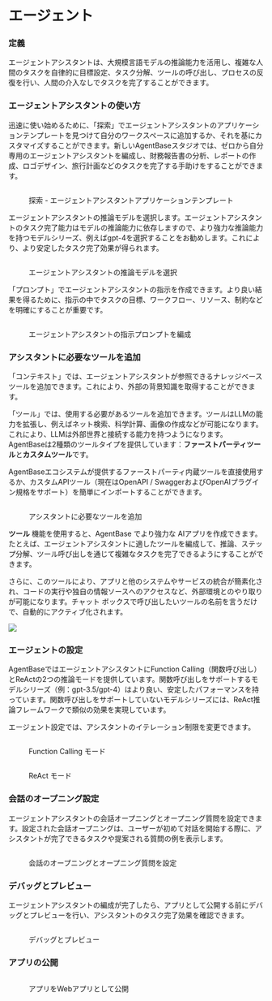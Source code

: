 # エージェント

### 定義

エージェントアシスタントは、大規模言語モデルの推論能力を活用し、複雑な人間のタスクを自律的に目標設定、タスク分解、ツールの呼び出し、プロセスの反復を行い、人間の介入なしでタスクを完了することができます。

### エージェントアシスタントの使い方

迅速に使い始めるために、「探索」でエージェントアシスタントのアプリケーションテンプレートを見つけて自分のワークスペースに追加するか、それを基にカスタマイズすることができます。新しいAgentBaseスタジオでは、ゼロから自分専用のエージェントアシスタントを編成し、財務報告書の分析、レポートの作成、ロゴデザイン、旅行計画などのタスクを完了する手助けをすることができます。

<figure><img src="../../../img/jp-agent-1.png" alt=""><figcaption><p>探索 - エージェントアシスタントアプリケーションテンプレート</p></figcaption></figure>

エージェントアシスタントの推論モデルを選択します。エージェントアシスタントのタスク完了能力はモデルの推論能力に依存しますので、より強力な推論能力を持つモデルシリーズ、例えばgpt-4を選択することをお勧めします。これにより、より安定したタスク完了効果が得られます。

<figure><img src="../../../img/jp-agent-2.png" alt=""><figcaption><p>エージェントアシスタントの推論モデルを選択</p></figcaption></figure>

「プロンプト」でエージェントアシスタントの指示を作成できます。より良い結果を得るために、指示の中でタスクの目標、ワークフロー、リソース、制約などを明確にすることが重要です。

<figure><img src="../../../img/jp-agent-3.png" alt=""><figcaption><p>エージェントアシスタントの指示プロンプトを編成</p></figcaption></figure>

### アシスタントに必要なツールを追加

「コンテキスト」では、エージェントアシスタントが参照できるナレッジベースツールを追加できます。これにより、外部の背景知識を取得することができます。

「ツール」では、使用する必要があるツールを追加できます。ツールはLLMの能力を拡張し、例えばネット検索、科学計算、画像の作成などが可能になります。これにより、LLMは外部世界と接続する能力を持つようになります。AgentBaseは2種類のツールタイプを提供しています：**ファーストパーティツール**と**カスタムツール**です。

AgentBaseエコシステムが提供するファーストパーティ内蔵ツールを直接使用するか、カスタムAPIツール（現在はOpenAPI / SwaggerおよびOpenAIプラグイン規格をサポート）を簡単にインポートすることができます。

<figure><img src="../../../img/jp-agent-4.png" alt=""><figcaption><p>アシスタントに必要なツールを追加</p></figcaption></figure>

**ツール** 機能を使用すると、AgentBase でより強力な AIアプリを作成できます。たとえば、エージェントアシスタントに適したツールを編成して、推論、ステップ分解、ツール呼び出しを通じて複雑なタスクを完了できるようにすることができます。

さらに、このツールにより、アプリと他のシステムやサービスの統合が簡素化され、コードの実行や独自の情報ソースへのアクセスなど、外部環境とのやり取りが可能になります。チャット ボックスで呼び出したいツールの名前を言うだけで、自動的にアクティブ化されます。

![](../../../img/agent-dalle3.png)

### エージェントの設定

AgentBaseではエージェントアシスタントにFunction Calling（関数呼び出し）とReActの2つの推論モードを提供しています。関数呼び出しをサポートするモデルシリーズ（例：gpt-3.5/gpt-4）はより良い、安定したパフォーマンスを持っています。関数呼び出しをサポートしていないモデルシリーズには、ReAct推論フレームワークで類似の効果を実現しています。

エージェント設定では、アシスタントのイテレーション制限を変更できます。

<figure><img src="../../../img/jp-agent-5.png" alt=""><figcaption><p>Function Calling モード</p></figcaption></figure>

<figure><img src="../../../img/jp-agent-6.png" alt=""><figcaption><p>ReAct モード</p></figcaption></figure>

### 会話のオープニング設定

エージェントアシスタントの会話オープニングとオープニング質問を設定できます。設定された会話オープニングは、ユーザーが初めて対話を開始する際に、アシスタントが完了できるタスクや提案される質問の例を表示します。

<figure><img src="../../../img/jp-agent-7.png" alt=""><figcaption><p>会話のオープニングとオープニング質問を設定</p></figcaption></figure>

### デバッグとプレビュー

エージェントアシスタントの編成が完了したら、アプリとして公開する前にデバッグとプレビューを行い、アシスタントのタスク完了効果を確認できます。

<figure><img src="../../../img/jp-agent-8.png" alt=""><figcaption><p>デバッグとプレビュー</p></figcaption></figure>

### アプリの公開

<figure><img src="../../../img/jp-agent-9.png" alt=""><figcaption><p>アプリをWebアプリとして公開</p></figcaption></figure>